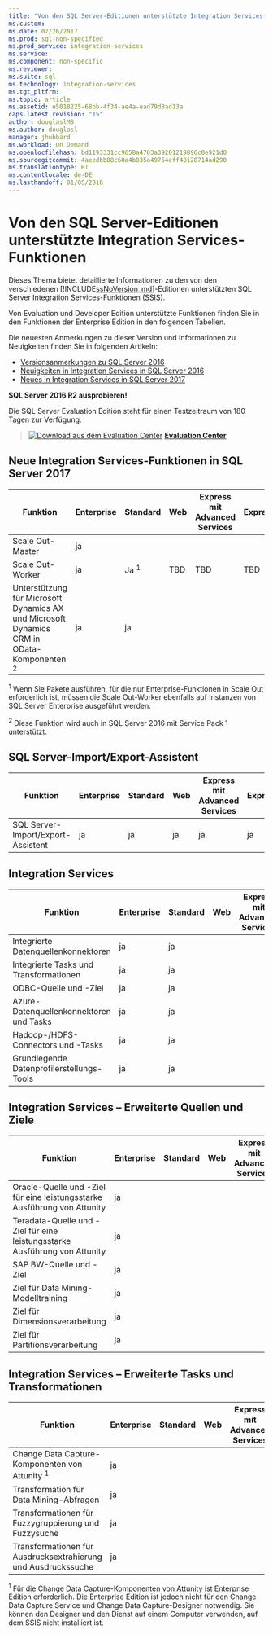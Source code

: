 ```yaml
---
title: "Von den SQL Server-Editionen unterstützte Integration Services-Funktionen | Microsoft-Dokumentation"
ms.custom: 
ms.date: 07/26/2017
ms.prod: sql-non-specified
ms.prod_service: integration-services
ms.service: 
ms.component: non-specific
ms.reviewer: 
ms.suite: sql
ms.technology: integration-services
ms.tgt_pltfrm: 
ms.topic: article
ms.assetid: e5018225-68bb-4f34-ae4a-ead79d8ad13a
caps.latest.revision: "15"
author: douglaslMS
ms.author: douglasl
manager: jhubbard
ms.workload: On Demand
ms.openlocfilehash: bd1193331cc9658a4703a39201219896c0e921d0
ms.sourcegitcommit: 4aeedbb88c60a4b035a49754eff48128714ad290
ms.translationtype: HT
ms.contentlocale: de-DE
ms.lasthandoff: 01/05/2018
---
```

# <a name="integration-services-features-supported-by-the-editions-of-sql-server"></a>Von den SQL Server-Editionen unterstützte Integration Services-Funktionen
 Dieses Thema bietet detaillierte Informationen zu den von den verschiedenen [!INCLUDE[ssNoVersion_md](../includes/ssnoversion-md.md)]-Editionen unterstützten SQL Server Integration Services-Funktionen (SSIS).  

Von Evaluation und Developer Edition unterstützte Funktionen finden Sie in den Funktionen der Enterprise Edition in den folgenden Tabellen.
  
Die neuesten Anmerkungen zu dieser Version und Informationen zu Neuigkeiten finden Sie in folgenden Artikeln:
-   [Versionsanmerkungen zu SQL Server 2016](../sql-server/sql-server-2016-release-notes.md)
-   [Neuigkeiten in Integration Services in SQL Server 2016](../integration-services/what-s-new-in-integration-services-in-sql-server-2016.md)
-   [Neues in Integration Services in SQL Server 2017](../integration-services/what-s-new-in-integration-services-in-sql-server-2017.md)
    
**SQL Server 2016 R2 ausprobieren!**    

Die SQL Server Evaluation Edition steht für einen Testzeitraum von 180 Tagen zur Verfügung.  
    
> [![Download aus dem Evaluation Center](../analysis-services/media/download.png)](https://www.microsoft.com/evalcenter/evaluate-sql-server-2016) **[Evaluation Center](https://www.microsoft.com/evalcenter/evaluate-sql-server-2016)**    
    
## <a name="ISNew"></a> Neue Integration Services-Funktionen in SQL Server 2017
  
|Funktion|Enterprise|Standard|Web|Express mit Advanced Services|Express|  
|-------------|----------------|--------------|---------|------------------------------------|------------------------|  
|Scale Out-Master|ja|||||
|Scale Out-Worker|ja|Ja <sup>1</sup>|TBD|TBD|TBD|
|Unterstützung für Microsoft Dynamics AX und Microsoft Dynamics CRM in OData-Komponenten <sup>2</sup>|ja|ja||||

<sup>1</sup> Wenn Sie Pakete ausführen, für die nur Enterprise-Funktionen in Scale Out erforderlich ist, müssen die Scale Out-Worker ebenfalls auf Instanzen von SQL Server Enterprise ausgeführt werden.

<sup>2</sup> Diese Funktion wird auch in SQL Server 2016 mit Service Pack 1 unterstützt.

## <a name="IEWiz"></a> SQL Server-Import/Export-Assistent

|Funktion|Enterprise|Standard|Web|Express mit Advanced Services|Express|  
|-------------|----------------|--------------|---------|------------------------------------|------------------------|  
|SQL Server-Import/Export-Assistent|ja|ja|ja|ja|ja|  

## <a name="IS"></a> Integration Services  
  
|Funktion|Enterprise|Standard|Web|Express mit Advanced Services|Express|  
|-------------|----------------|--------------|---------|------------------------------------|------------------------|  
|Integrierte Datenquellenkonnektoren|ja|ja|||| 
|Integrierte Tasks und Transformationen|ja|ja||||  
|ODBC-Quelle und -Ziel |ja|ja|||| 
|Azure-Datenquellenkonnektoren und Tasks|ja|ja||||  
|Hadoop-/HDFS-Connectors und -Tasks|ja|ja||||  
|Grundlegende Datenprofilerstellungs-Tools|ja|ja|||| 

## <a name="ISAA"></a>Integration Services – Erweiterte Quellen und Ziele  
  
|Funktion|Enterprise|Standard|Web|Express mit Advanced Services|Express|  
|-------------|----------------|--------------|---------|------------------------------------|------------------------|  
|Oracle-Quelle und -Ziel für eine leistungsstarke Ausführung von Attunity|ja|||||  
|Teradata-Quelle und -Ziel für eine leistungsstarke Ausführung von Attunity|ja|||||  
|SAP BW-Quelle und -Ziel|ja|||||  
|Ziel für Data Mining-Modelltraining|ja|||||  
|Ziel für Dimensionsverarbeitung|ja|||||  
|Ziel für Partitionsverarbeitung|ja|||||  
  
## <a name="ISAT"></a> Integration Services – Erweiterte Tasks und Transformationen  
  
|Funktion|Enterprise|Standard|Web|Express mit Advanced Services|Express|  
|-------------|----------------|--------------|---------|------------------------------------|------------------------|  
|Change Data Capture-Komponenten von Attunity <sup>1</sup>|ja|||||  
|Transformation für Data Mining-Abfragen|ja|||||  
|Transformationen für Fuzzygruppierung und Fuzzysuche|ja|||||  
|Transformationen für Ausdrucksextrahierung und Ausdruckssuche|ja|||||  

<sup>1</sup> Für die Change Data Capture-Komponenten von Attunity ist Enterprise Edition erforderlich. Die Enterprise Edition ist jedoch nicht für den Change Data Capture Service und Change Data Capture-Designer notwendig. Sie können den Designer und den Dienst auf einem Computer verwenden, auf dem SSIS nicht installiert ist.
